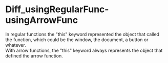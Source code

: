 # Diff_usingRegularFunc-usingArrowFunc
In regular functions the "this" keyword represented the object that called the function, which could be the window, the document, a button or whatever.  
With arrow functions, the "this" keyword always represents the object that defined the arrow function.
